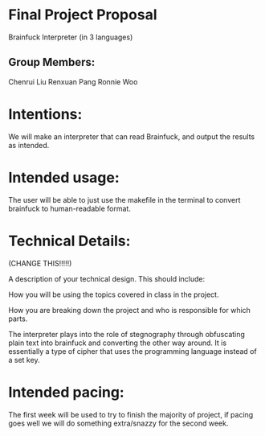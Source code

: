 # Final Project Proposal

Brainfuck Interpreter (in 3 languages)

## Group Members:

Chenrui Liu
Renxuan Pang
Ronnie Woo

# Intentions:

We will make an interpreter that can read Brainfuck, and output the results as intended. 

# Intended usage:

The user will be able to just use the makefile in the terminal to convert brainfuck to human-readable format. 

# Technical Details:

(CHANGE THIS!!!!!)

A description of your technical design. This should include:

How you will be using the topics covered in class in the project.

How you are breaking down the project and who is responsible for which parts.

The interpreter plays into the role of stegnography through obfuscating plain text into brainfuck and converting the other way around. 
It is essentially a type of cipher that uses the programming language instead of a set key.

# Intended pacing:

The first week will be used to try to finish the majority of project, if pacing goes well we will do something extra/snazzy for the second week.
